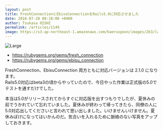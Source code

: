 ```yaml
---
layout: post
title: FreshConnectionとEbisuConnectionをRails5.0に対応させました
date: 2016-07-20 00:18:00 +0900
author: Tsukasa OISHI
permalink: /articles/1149
image: https://s3-ap-northeast-1.amazonaws.com/kaeruspoon/images/263/large.JPG?1468941523
---
```



![Large](https://s3-ap-northeast-1.amazonaws.com/kaeruspoon/images/263/large.JPG?1468941523)  

- https://rubygems.org/gems/fresh_connection  
- https://rubygems.org/gems/ebisu_connection  

FreshConnection、EbisuConnection 両方ともに対応バージョンは 2.1.0 になります。  
Rails5.0対応はbeta3の頃からやっていたので、今日やった作業は正式版の5.0でテストを通すだけでした。  

本当は5.0がリリースされてからすぐに対応版を出すつもりでしたが、夏休みの前でうかれていて忘れていました。夏休みが終わって帰ってきたら、同僚の人に5.0対応出してくださいと言われて思い出しました。いけませんいけません。夏休みぼけになってはいかんのだ。気合いを入れるために脈絡のない写真をアップしておきます。  
